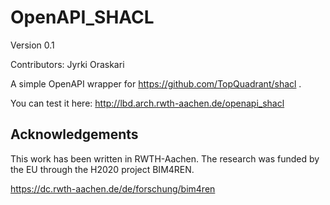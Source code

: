 # OpenAPI_SHACL
Version 0.1

Contributors: Jyrki Oraskari

A simple OpenAPI wrapper for https://github.com/TopQuadrant/shacl .

You can test it here: http://lbd.arch.rwth-aachen.de/openapi_shacl


## Acknowledgements
This work has been written in RWTH-Aachen. The research was funded by the EU through 
the H2020 project BIM4REN.

https://dc.rwth-aachen.de/de/forschung/bim4ren